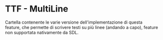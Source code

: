 ﻿# TTF - MultiLine

Cartella contenente le varie versione dell'implementazione di questa feature, che permette di scrivere testi su più linee (andando a capo), feature non supportata nativamente da SDL.